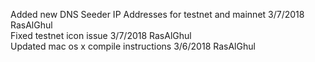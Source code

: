 Added new DNS Seeder IP Addresses for testnet and mainnet 3/7/2018 RasAlGhul <br />
Fixed testnet icon issue 3/7/2018 RasAlGhul <br />
Updated mac os x compile instructions 3/6/2018 RasAlGhul <br />
